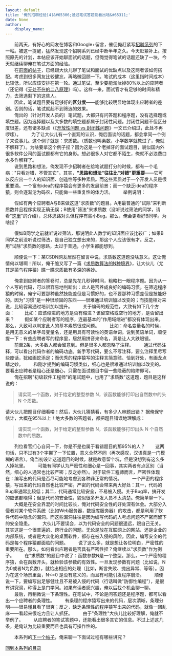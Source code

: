 ```yaml
---
layout: default
title: '俺的招聘经验[4]&#65306;通过笔试答题能看出啥&#65311;'
date: None
author:
    display_name: 
---
```


　　前两天，有好心的网友在博客和Google+留言，催促俺赶紧写[招聘系列](https://program-think.blogspot.com/2011/03/hiring-experience-0.html)的下一帖。被这一提醒，猛然发现这个招聘系列已经中断半年之久。今天赶紧补上。按照原先的计划，本帖应该开始聊面试的话题，但俺觉得笔试的话题还缺了一块，今天就继续聊俺在笔试方面的经验。  
　　在[前面的帖子](https://program-think.blogspot.com/2011/03/hiring-experience-1.html)，已经跟大伙儿聊了笔试和面试的优缺点以及这两者该如何搭配。考虑到很多网友比较健忘，再略微回顾一下。笔试的成本（这里指时间成本）比较低，所以应该安排在第一轮。通过笔试，至少要能淘汰掉80%以上的应聘者（还记得《[无处不在的二八原理](https://program-think.blogspot.com/2009/02/80-20-principle-0-overview.html)》吗）。这样一来，面试官才有足够的时间和精力，去筛选剩下的这些人。  
　　因此，笔试题目要有足够好的**区分度**——能够比较明显地体现出应聘者的差别。否则的话，笔试就起不到筛选的效果。  
　　俺出的（针对开发人员的）笔试题，大都只有问答题和程序题，没有选择题或填空题。因为选择题以及大多数的填空题都属于封闭性问题。封闭性问题不但区分度很差，还有诸多缺点（《[开放性问题 vs 封闭性问题](https://program-think.blogspot.com/2011/05/hiring-experience-3.html)》一文已介绍过，此处不再啰嗦）。 　　为了让大伙儿有一个直观的认识，俺后面谈的话题，都会拿同一个例子来说事儿。这个例子就是：求质数。（质数也叫素数，小学数学就教过了，俺就不解释了）。为啥要拿这个例子捏？因为这是一个老掉牙的面试题目，貌似国内外很多软件公司的面试题都有它的身影。想必很多人对它都不陌生，俺就不必浪费口水多作解释了。  
　　说到思路和想法，俺发现不少招聘者在给笔试题打分的时候，都有一个毛病："只看对错，不管其它"。其实，**"思路和想法"往往比"对错"更重要**——它可以反应出一个人的知识面、创造性等多种素质。而这些素质对于一个开发人员是很重要滴。一个富有idea的程序猿会有更多的发展前景；而一个缺乏idea的程序猿，则会逐渐沦为码农，只能做一些重复性的体力活。 　　举例说明：

　　假如有两个应聘者A与B来做这道"求质数"的题目。A用最普通的"试除"来判断质数并且程序实现正确无误；B使用"筛法"来求质数（没听说过筛法的同学，请看"[这里](https://zh.wikipedia.org/wiki/%E5%9F%83%E6%8B%89%E6%89%98%E6%96%AF%E7%89%B9%E5%B0%BC%E7%AD%9B%E6%B3%95)"的介绍），总体思路对头但程序有些小Bug。那么，俺会更看好B同学。为啥捏？

　　假如B同学之前就听说过筛法，那说明此人数学的知识面应该比较广；如果B同学之前没听说过筛法，是自己独立想出来的，那这个人应该很有才。反之，用"试除"求质数的思路，太过于普通，小学生都能想到。

　　顺便说一下：某CSDN网友居然在留言中说，求质数这道题没啥意义。这让俺情何以堪啊！所以，俺干脆又写了一篇《[求质数算法的N种境界](https://program-think.blogspot.com/2011/12/prime-algorithm-1.html)》，让大伙儿（尤其是菜鸟程序猿）瞧一瞧求质数有多深的奥妙。

　　俺拿到应聘者的答卷时，总是先花几秒钟时间，粗略扫一眼程序题。因为从一个人写的代码，可以很容易地判断出：此人是否养成良好的编码习惯。在筛选程序猿的时候，俺宁可要那种虽然技能差但是习惯好的，也不要那种习惯差但是技能好的。因为"习惯"是一种很顽固的东西——很难通过培训加以改变的；而技能相对来说，比较容易通过培训加以提升。 　　关于编码的规范性，大致有如下几个方面： 　　比如：应该缩进的地方是否有缩进？该留空格或空行的地方，是否留出来？ 　　假如某个应聘者写的程序，连最基本的"作用域缩进"都没有体现出来。那么，大致可以判定此人的基本素质很成问题。 　　比如：命名变量名的时候，是用无意义的单字母变量名，还是用具有可读性的英语单词。说到英语单词，顺便提一下：有些应聘者写的程序里，居然用拼音来命名，真是让人大跌眼镜。 　　前面2条，大多数人都会留意到。但是很多人都忽略了注释。 　　通过代码注释，可以看出代码作者的编码功底。新手写代码，要么不写注释，要么注释里尽写些废话，犹如画蛇添足；而优秀的程序猿写的注释言简意赅、恰到好处，有画龙点睛之妙。 　　和刚才提到的编码习惯类似，细心也是很难通过培训加以改变的。要看出应聘者是粗心还是细心，只需在面试题目中留一些隐蔽的陷阱即可。 　　俺在招聘"初级软件工程师"的笔试题中，也用了"求质数"这道题，题目是这样说的：

> 请实现一个函数，对于给定的整型参数 N，该函数能够打印出自然数中的头 N 个质数。

请大伙儿把题目仔细看喽！然后，大伙儿猜猜看，有多少人审题出错？ 据俺保守估计，大概在95%以上！绝大多数的答题者，都把题目错误地理解成：

> 请实现一个函数，对于给定的整型参数 N，该函数能够打印出头 N 个自然数中的质数。

　　列位看官扪心自问一下，你是不是也属于看错题目的那95%的人？ 　　这两句话，只不过有3个字挪了一下位置，意义全然不同（再次感叹，汉语真是一门模糊的语言）。俺当初设计这道题目的时候，就是故意留个坑，但是没想到有这么多人掉坑里。 　　可能有同学认为严密性和细心是一回事，其实两者有点区别（当然，细心的人通常也比较严密；反之亦然）。对于软件工程师而言，严密性体现在：编写出的代码是否尽可能地考虑到各种非正常的情况。 　　一个严密的程序猿，写出来的代码自然也比较严密。严密的代码会带来两大好处：其一，代码的Bug率通常比较低；其二，代码通常比较安全，不易被入侵。关于Bug率，搞开发的应该都晓得；但是代码的安全性，貌似很多开发人员不太清楚。俺简单聊一下。 　　大概是在安全界混的时间比较长，俺对代码安全性的好处深有体会。大部分入侵者对某个软件系统（比如Web服务器，数据库服务器）的攻击，都是利用了软件代码中隐含的漏洞。而这些漏洞往往是因为编写代码的人考虑问题不严密而留下的安全隐患。 　　大伙儿不要误会，以为代码安全的问题很遥远，跟自己无关。其实这是一个很普遍的、跨行业的问题。无论是放在互联网上的网站、还是企业的内部系统，或者是大众化的桌面软件，都存在被入侵的风险。因此，编写安全的代码是每个程序猿都面临的问题。 　　说了这么多，就是想让各位明白，严密性的重要所在。那么，如何看出应聘者是否具有严密性捏？俺继续以"求质数"作为例子。 　　在"求质数"的题目中说了：函数参数N是一个整型。那么，一个严密的程序猿，会在函数开头，就检验该参数的有效性。一旦发现参数有问题（比如说，N为0或者N为负数），就给出相应的处理（比如，断言失败、抛出异常、等等）。因为在这个场景里面，N<=0 是没有意义的，而且有可能引发程序崩溃。 　　顺便说一下，要编写出足够健壮且不易被入侵的代码（行话叫做"防御性编程"），是很有讲究滴，称得上是门学问。如果有读者感兴趣，俺以后找个机会聊一聊。 　　最后，再稍微说一下条理性。在笔试中，不论是问答题还是程序题，都可以看出一个应聘者的条理性。 　　有条理的程序猿写出来的代码，层次清晰，条理分明——很易懂且看了很爽；反之，缺乏条理性的程序猿写出来的代码，就像一团乱麻——看起来很吃力且让人抓狂。 　　由于"条理性"大伙儿比较好理解，俺就不举例了。 　　从应聘者的笔试答题中，还能看出很多其它的信息。不过上述这几条，是俺认为比较重要而且也具有可操作性的。

　　本系列的[下一个帖子](https://program-think.blogspot.com/2012/12/hiring-experience-5.html)，俺来聊一下面试过程有哪些讲究？

[回到本系列的目录](https://program-think.blogspot.com/2011/03/hiring-experience-0.html#index)

